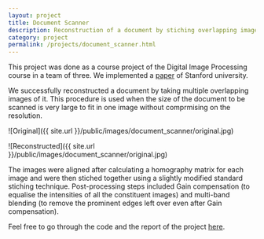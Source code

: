 ```yaml
---
layout: project
title: Document Scanner
description: Reconstruction of a document by stiching overlapping images 
category: project
permalink: /projects/document_scanner.html
---
```


This project was done as a course project of the Digital Image Processing course in a team of three.
We implemented a [paper](https://stacks.stanford.edu/file/druid:bf950qp8995/Badlani_Akinola_Li.pdf) of Stanford university.

We successfully reconstructed a document by taking multiple overlapping images of it. This procedure is used when the size of the document to be scanned is very large to fit in one image without comprmising on the resolution.


 ![Original]({{ site.url }}/public/images/document_scanner/original.jpg)

 ![Reconstructed]({{ site.url }}/public/images/document_scanner/original.jpg)




The images were aligned after calculating a homography matrix for each image and were then stiched together using a slightly modified standard stiching technique. Post-processing steps included Gain compensation (to equalise the intensities of all the constituent images) and multi-band blending (to remove the prominent edges left over even after Gain compensation).

Feel free to go through the code and the report of the project [here](https://github.com/udiboy1209/cs663-document-scanner). 
